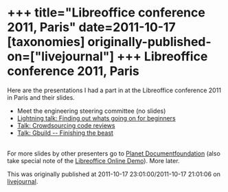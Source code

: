 +++
title="Libreoffice conference 2011, Paris"
date=2011-10-17
[taxonomies]
originally-published-on=["livejournal"]
+++
Libreoffice conference 2011, Paris
==================================

Here are the presentations I had a part in at the Libreoffice conference 2011 in Paris and their slides.<br /><ul><li>Meet the engineering steering committee (no slides)</li><li><a href="http://wiki.documentfoundation.org/cgi_img_auth.php/2/22/Finding_out_whats_going_on_for_beginners.odp">Lightning talk: Finding out whats going on for beginners</a></li><li><a href="http://wiki.documentfoundation.org/cgi_img_auth.php/8/85/Crowdsourcing_code_reviews.odp">Talk: Crowdsourcing code reviews</a></li><li><a href="http://wiki.documentfoundation.org/cgi_img_auth.php/c/cd/Gbuild_Finishing_the_beast.odp">Talk: Gbuild -- Finishing the beast</a></li></ul><br />For more slides by other presenters go to <a href="http://planet.documentfoundation.org/">Planet Documentfoundation</a> (also take special note of the <a href="http://people.gnome.org/~michael/data/2011-10-10-lool-demo.webm">Libreoffice Online Demo</a>). More later.

This was originally published at 2011-10-17 23:01:00/2011-10-17 21:01:06 on [livejournal](https://sweetshark.livejournal.com/5865.html).
